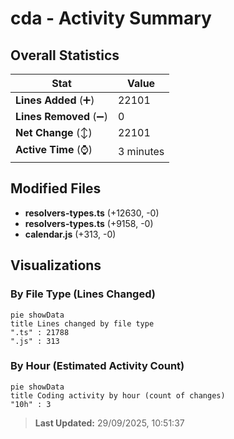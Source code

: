 # cda - Activity Summary 

## Overall Statistics

| Stat                   | Value                                                             |
| ---------------------- | ----------------------------------------------------------------- |
| **Lines Added** (➕)   | 22101                                          |
| **Lines Removed** (➖) | 0                                        |
| **Net Change** (↕)    | 22101                |
| **Active Time** (⌚)   | 3 minutes |


## Modified Files
- **resolvers-types.ts** (+12630, -0)
- **resolvers-types.ts** (+9158, -0)
- **calendar.js** (+313, -0)

## Visualizations

### By File Type (Lines Changed)

```mermaid
pie showData
title Lines changed by file type
".ts" : 21788
".js" : 313
```

### By Hour (Estimated Activity Count)

```mermaid
pie showData
title Coding activity by hour (count of changes)
"10h" : 3
```


> **Last Updated:** 29/09/2025, 10:51:37
